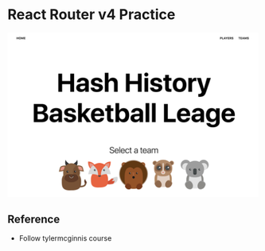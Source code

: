 # React Router v4 Practice

![React Router 4](https://github.com/thanhtrungit25/assets/blob/master/react-router-practice.png)

## Reference

- Follow tylermcginnis course
